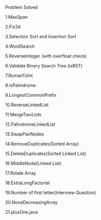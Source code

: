 Problem Solved
   
   1.MaxSpan

   2.Fix34

   3.Selection Sort and Insertion Sort

   4.WordSearch
   
   5.ReverseInteger (with overfloat check)

   6.Validate Binery Search Tree (isBST)

   7.RomanToInt

   8.isPalindrome

   9.LongestCommonPrefix

   10.ReverseLinkedList
   
   11.MergeTwoLists

   12.PalindromeLinkedList

   13.SwapPairNodes  

   14.RemoveDuplicates(Sorted Array)

   15.DeleteDuplicates(Sorted Linked List)

   16.MiddleNode(Linked List)

   17.Rotate Array

   18.ExtraLongFactorial

   19.Number of first letter(Interview Question)

   20.NoneDecreasingArray

   21.plusOne.java